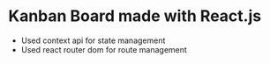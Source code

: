 # Kanban Board made with React.js

- Used context api for state management
- Used react router dom for route management